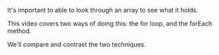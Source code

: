 It's important to able to look through an array to see what it holds. 

This video covers two ways of doing this: the for loop, and the forEach method. 

We'll compare and contrast the two techniques.